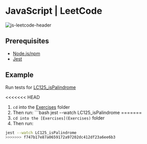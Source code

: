 # JavaScript | LeetCode

![js-leetcode-header](https://user-images.githubusercontent.com/82886646/157477396-4e6fdc64-3ace-4ba9-aa7d-50c80aa99976.png)

## Prerequisites
* [Node.js/npm](https://nodejs.org/en/)
* [Jest](https://www.npmjs.com/package/jest)

## Example
Run tests for [LC125_isPalindrome](Exercises/LC125_isPalindrome)

<<<<<<< HEAD
1) `cd` into the [Exercises](Exercises) folder
2) Then run: ```bash jest --watch LC125_isPalindrome
=======
1) `cd into the [Exercises](Exercises)` folder
2) Then run:
```bash
jest --watch LC125_isPalindrome
>>>>>>> f747b17e87a0659172a97202dc412df23a6ee6b3
